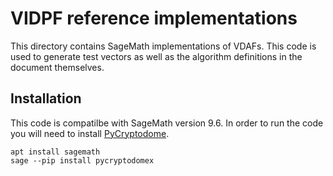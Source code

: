 # VIDPF reference implementations

This directory contains SageMath implementations of VDAFs. This code is used to
generate test vectors as well as the algorithm definitions in the document
themselves.

## Installation

This code is compatilbe with SageMath version 9.6. In order to run the code you 
will need to install 
[PyCryptodome](https://pycryptodome.readthedocs.io/en/latest/index.html).

```shell
apt install sagemath
sage --pip install pycryptodomex
```
